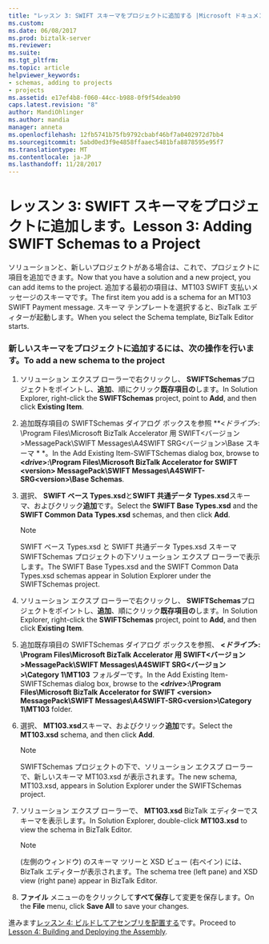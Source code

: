 ```yaml
---
title: "レッスン 3: SWIFT スキーマをプロジェクトに追加する |Microsoft ドキュメント"
ms.custom: 
ms.date: 06/08/2017
ms.prod: biztalk-server
ms.reviewer: 
ms.suite: 
ms.tgt_pltfrm: 
ms.topic: article
helpviewer_keywords:
- schemas, adding to projects
- projects
ms.assetid: e17ef4b8-f060-44cc-b988-0f9f54deab90
caps.latest.revision: "8"
author: MandiOhlinger
ms.author: mandia
manager: anneta
ms.openlocfilehash: 12fb5741b75fb9792cbabf46bf7a0402972d7bb4
ms.sourcegitcommit: 5abd0ed3f9e4858ffaaec5481bfa8878595e95f7
ms.translationtype: MT
ms.contentlocale: ja-JP
ms.lasthandoff: 11/28/2017
---
```

# <a name="lesson-3-adding-swift-schemas-to-a-project"></a><span data-ttu-id="a7ca5-102">レッスン 3: SWIFT スキーマをプロジェクトに追加します。</span><span class="sxs-lookup"><span data-stu-id="a7ca5-102">Lesson 3: Adding SWIFT Schemas to a Project</span></span>
<span data-ttu-id="a7ca5-103">ソリューションと、新しいプロジェクトがある場合は、これで、プロジェクトに項目を追加できます。</span><span class="sxs-lookup"><span data-stu-id="a7ca5-103">Now that you have a solution and a new project, you can add items to the project.</span></span> <span data-ttu-id="a7ca5-104">追加する最初の項目は、MT103 SWIFT 支払いメッセージのスキーマです。</span><span class="sxs-lookup"><span data-stu-id="a7ca5-104">The first item you add is a schema for an MT103 SWIFT Payment message.</span></span> <span data-ttu-id="a7ca5-105">スキーマ テンプレートを選択すると、BizTalk エディターが起動します。</span><span class="sxs-lookup"><span data-stu-id="a7ca5-105">When you select the Schema template, BizTalk Editor starts.</span></span>  
  
### <a name="to-add-a-new-schema-to-the-project"></a><span data-ttu-id="a7ca5-106">新しいスキーマをプロジェクトに追加するには、次の操作を行います。</span><span class="sxs-lookup"><span data-stu-id="a7ca5-106">To add a new schema to the project</span></span>  
  
1.  <span data-ttu-id="a7ca5-107">ソリューション エクスプ ローラーで右クリックし、 **SWIFTSchemas**プロジェクトをポイントし、**追加**、順にクリック**既存項目の**します。</span><span class="sxs-lookup"><span data-stu-id="a7ca5-107">In Solution Explorer, right-click the **SWIFTSchemas** project, point to **Add**, and then click **Existing Item**.</span></span>  
  
2.  <span data-ttu-id="a7ca5-108">追加既存項目の SWIFTSchemas ダイアログ ボックスを参照  **\<*ドライブ*\>: \Program Files\Microsoft BizTalk Accelerator 用 SWIFT\<バージョン\>MessagePack\SWIFT Messages\A4SWIFT SRG\<バージョン\>\Base スキーマ * *。</span><span class="sxs-lookup"><span data-stu-id="a7ca5-108">In the Add Existing Item-SWIFTSchemas dialog box, browse to **\<*drive*\>:\Program Files\Microsoft BizTalk Accelerator for SWIFT \<version\> MessagePack\SWIFT Messages\A4SWIFT-SRG\<version\>\Base Schemas**.</span></span>  
  
3.  <span data-ttu-id="a7ca5-109">選択、 **SWIFT ベース Types.xsd**と**SWIFT 共通データ Types.xsd**スキーマ、およびクリック**追加**です。</span><span class="sxs-lookup"><span data-stu-id="a7ca5-109">Select the **SWIFT Base Types.xsd** and the **SWIFT Common Data Types.xsd** schemas, and then click **Add**.</span></span>  
  
    > [!NOTE]
    >  <span data-ttu-id="a7ca5-110">SWIFT ベース Types.xsd と SWIFT 共通データ Types.xsd スキーマ SWIFTSchemas プロジェクトの下ソリューション エクスプ ローラーで表示します。</span><span class="sxs-lookup"><span data-stu-id="a7ca5-110">The SWIFT Base Types.xsd and the SWIFT Common Data Types.xsd schemas appear in Solution Explorer under the SWIFTSchemas project.</span></span>  
  
4.  <span data-ttu-id="a7ca5-111">ソリューション エクスプ ローラーで右クリックし、 **SWIFTSchemas**プロジェクトをポイントし、**追加**、順にクリック**既存項目の**します。</span><span class="sxs-lookup"><span data-stu-id="a7ca5-111">In Solution Explorer, right-click the **SWIFTSchemas** project, point to **Add**, and then click **Existing Item**.</span></span>  
  
5.  <span data-ttu-id="a7ca5-112">追加既存項目の SWIFTSchemas ダイアログ ボックスを参照、   **\<*ドライブ*\>: \Program Files\Microsoft BizTalk Accelerator 用 SWIFT\<バージョン\>MessagePack\SWIFT Messages\A4SWIFT SRG\<バージョン\>\Category 1\MT103** フォルダーです。</span><span class="sxs-lookup"><span data-stu-id="a7ca5-112">In the Add Existing Item-SWIFTSchemas dialog box, browse to the **\<*drive*\>:\Program Files\Microsoft BizTalk Accelerator for SWIFT \<version\> MessagePack\SWIFT Messages\A4SWIFT-SRG\<version\>\Category 1\MT103** folder.</span></span>  
  
6.  <span data-ttu-id="a7ca5-113">選択、 **MT103.xsd**スキーマ、およびクリック**追加**です。</span><span class="sxs-lookup"><span data-stu-id="a7ca5-113">Select the **MT103.xsd** schema, and then click **Add**.</span></span>  
  
    > [!NOTE]
    >  <span data-ttu-id="a7ca5-114">SWIFTSchemas プロジェクトの下で、ソリューション エクスプ ローラーで、新しいスキーマ MT103.xsd が表示されます。</span><span class="sxs-lookup"><span data-stu-id="a7ca5-114">The new schema, MT103.xsd, appears in Solution Explorer under the SWIFTSchemas project.</span></span>  
  
7.  <span data-ttu-id="a7ca5-115">ソリューション エクスプ ローラーで、 **MT103.xsd** BizTalk エディターでスキーマを表示します。</span><span class="sxs-lookup"><span data-stu-id="a7ca5-115">In Solution Explorer, double-click **MT103.xsd** to view the schema in BizTalk Editor.</span></span>  
  
    > [!NOTE]
    >  <span data-ttu-id="a7ca5-116">(左側のウィンドウ) のスキーマ ツリーと XSD ビュー (右ペイン) には、BizTalk エディターが表示されます。</span><span class="sxs-lookup"><span data-stu-id="a7ca5-116">The schema tree (left pane) and XSD view (right pane) appear in BizTalk Editor.</span></span>  
  
8.  <span data-ttu-id="a7ca5-117">**ファイル** メニューのをクリックして**すべて保存**して変更を保存します。</span><span class="sxs-lookup"><span data-stu-id="a7ca5-117">On the **File** menu, click **Save All** to save your changes.</span></span>  
  
 <span data-ttu-id="a7ca5-118">進みます[レッスン 4: ビルドしてアセンブリを配置する](../../adapters-and-accelerators/accelerator-swift/lesson-4-building-and-deploying-the-assembly.md)です。</span><span class="sxs-lookup"><span data-stu-id="a7ca5-118">Proceed to [Lesson 4: Building and Deploying the Assembly](../../adapters-and-accelerators/accelerator-swift/lesson-4-building-and-deploying-the-assembly.md).</span></span>